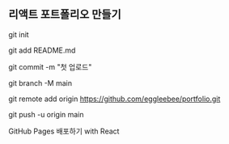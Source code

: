 ## 리액트 포트폴리오 만들기

git init

git add README.md

git commit -m "첫 업로드"

git branch -M main

git remote add origin https://github.com/eggleebee/portfolio.git

git push -u origin main

GitHub Pages 배포하기 with React